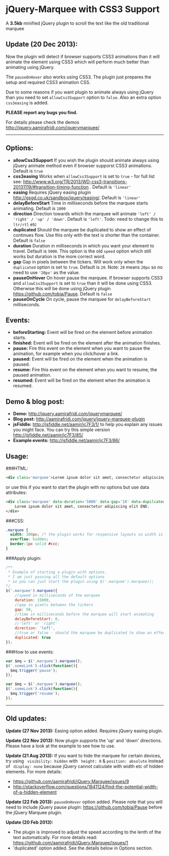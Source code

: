 jQuery-Marquee with CSS3 Support
==============

A **3.5kb** minified jQuery plugin to scroll the text like the old traditional marquee

Update (20 Dec 2013):
--------------------
Now the plugin will detect if browser supports CSS3 animations than it will animate the element using CSS3 which will perform much better than animating using jQuery.

The ```pauseOnHover``` also works using CSS3. The plugin just prepares the setup and required CSS3 animation CSS.

Due to some reasons if you want plugin to animate always using jQuery than you need to set ```allowCss3Support``` option to ```false```. Also an extra option ```css3easing``` is added.

**PLEASE report any bugs you find.**

For details please check the demos  http://jquery.aamirafridi.com/jquerymarquee/

----

Options:
--------
 - **allowCss3Support** If you wish the plugin should animate always using jQuery animate method even if browser supporst CSS3 animations. Default is ```true```
 - **css3easing** Works when ```allowCss3Support``` is set to ```true``` - for full list see: http://www.w3.org/TR/2013/WD-css3-transitions-20131119/#transition-timing-function . Default is ```'linear'```
 - **easing** Requires jQuery easing plugin http://gsgd.co.uk/sandbox/jquery/easing/. Default is ```'linear'```
 - **delayBeforeStart** Time in milliseconds before the marquee starts animating. Default is ```1000```
 - **direction** Direction towards which the marquee will animate ```'left' / 'right' / 'up' / 'down'```. Default is ```'left'```. Todo: need to change this to ```ltr/rtl``` etc
 - **duplicated** Should the marquee be duplicated to show an effect of continues flow. Use this only with the text is shorter than the container. Default is ```false```
 - **duration** Duration in milliseconds in which you want your element to travel. Default is ```5000```. This option is the old ```speed``` option which still works but duration is the more correct word.
 - **gap** Gap in pixels between the tickers. Will work only when the ```duplicated``` option is set to ```true```. Default is ```20```. Note: ```20``` means ```20px``` so no need to use ```'20px'``` as the value.
 - **pauseOnHover** On hover pause the marquee. If browser supports CSS3 and ```allowCss3Support``` is set to ```true``` than it will be done using CSS3. Otherwise this will be done using jQuery plugin https://github.com/tobia/Pause. Default is ```false```
 - **pauseOnCycle** On cycle, pause the marquee for ```delayBeforeStart``` milliseconds.

Events:
------
 - **beforeStarting:** Event will be fired on the element before animation starts.
 - **finished:** Event will be fired on the element after the animation finishes.
 - **pause:** Fire this event on the element when you want to pause the animation, for example when you click/hover a link.
 - **paused:** Event will be fired on the element when the animation is paused.
 - **resume:** Fire this event on the element when you want to resume, the paused animation.
 - **resumed:** Event will be fired on the element when the animation is resumed.

Demo & blog post:
-----
 - **Demo:** http://jquery.aamirafridi.com/jquerymarquee/
 - **Blog post:** http://aamirafridi.com/jquery/jquery-marquee-plugin
 - **jsFiddle:** http://jsfiddle.net/aamir/jc7F3/1/ to help you explain any issues you might face. You can try this simple version http://jsfiddle.net/aamir/jc7F3/85/
 - **Example events:** http://jsfiddle.net/aamir/jc7F3/86/

Usage:
----

###HTML:

```html
<div class='marquee'>Lorem ipsum dolor sit amet, consectetur adipiscing elit END.</div>
```

or use this if you want to start the plugin with no options but use data attributes:

```html
<div class='marquee' data-duration='5000' data-gap='10' data-dupilcated='true' >
    Lorem ipsum dolor sit amet, consectetur adipiscing elit END.
</div>
```


###CSS:
```css
.marquee {
  width: 300px; /* the plugin works for responsive layouts so width is not necessary */
  overflow: hidden;
  border:1px solid #ccc;
}
```

###Apply plugin:
```javascript
/**
 * Example of starting a plugin with options.
 * I am just passing all the default options
 * so you can just start the plugin using $('.marquee').marquee();
*/
$('.marquee').marquee({
	//speed in milliseconds of the marquee
	duration: 15000,
	//gap in pixels between the tickers
	gap: 50,
	//time in milliseconds before the marquee will start animating
	delayBeforeStart: 0,
	//'left' or 'right'
	direction: 'left',
	//true or false - should the marquee be duplicated to show an effect of continues flow
	duplicated: true
});
```

###How to use events:

```javascript
var $mq = $('.marquee').marquee();
$('.someLink').click(function(){
  $mq.trigger('pause');
});
```

```javascript
var $mq = $('.marquee').marquee();
$('.someLink').click(function(){
  $mq.trigger('resume');
});
```

---

Old updates:
-----------

**Update (27 Nov 2013):**
Easing option added. Requires jQuery easing plugin.

**Update (22 Nov 2013):**
Now plugin supports the 'up' and 'down' directions. Please have a look at the example to see how to use.

**Update (21 Aug 2013):**
If you want to hide the marquee for certain devices, try using ``` visibility: hidden``` with ``` height: 0``` & ```position: absolute``` instead of ``` display: none``` because jQuery cannot calculate with width etc of hidden elements.
For more details:
 - https://github.com/aamirafridi/jQuery.Marquee/issues/9
 - http://stackoverflow.com/questions/1841124/find-the-potential-width-of-a-hidden-element

**Update (22 Feb 2013):**
```pauseOnHover``` option added. Please note that you will need to include jQuery pause plugin: https://github.com/tobia/Pause before the jQuery Marquee plugin.

**Update (20 Feb 2013):**
 - The plugin is improved to adjust the speed according to the lenth of the text automatically. For more details read: https://github.com/aamirafridi/jQuery.Marquee/issues/1
 - 'duplicated' option added. See the details below in Options section.
